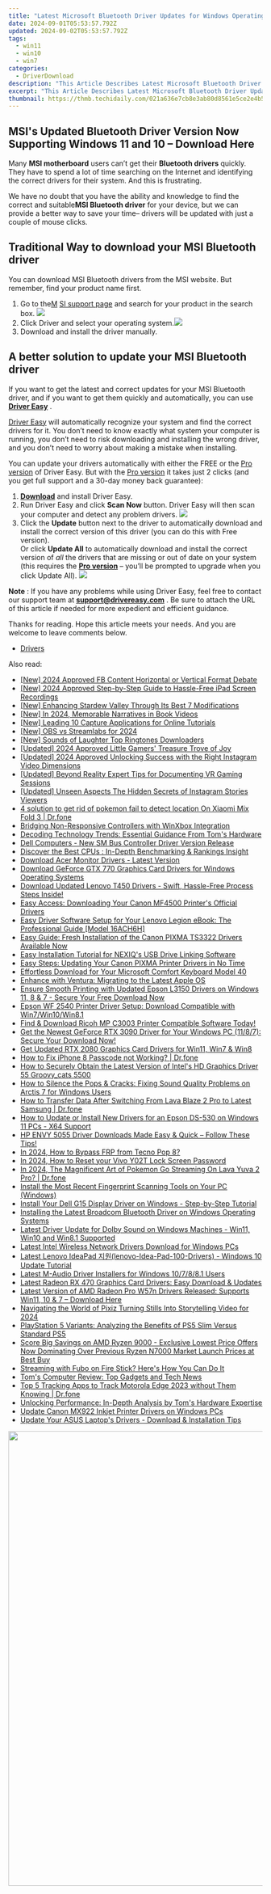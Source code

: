 ```yaml
---
title: "Latest Microsoft Bluetooth Driver Updates for Windows Operating Systems: Win 10, 11, 8, and 7 Supported"
date: 2024-09-01T05:53:57.792Z
updated: 2024-09-02T05:53:57.792Z
tags:
  - win11
  - win10
  - win7
categories:
  - DriverDownload
description: "This Article Describes Latest Microsoft Bluetooth Driver Updates for Windows Operating Systems: Win 10, 11, 8, and 7 Supported"
excerpt: "This Article Describes Latest Microsoft Bluetooth Driver Updates for Windows Operating Systems: Win 10, 11, 8, and 7 Supported"
thumbnail: https://thmb.techidaily.com/021a636e7cb8e3ab80d8561e5ce2e4b597fd93ffb1b210b719494f43e8dc1394.jpg
---
```


## MSI's Updated Bluetooth Driver Version Now Supporting Windows 11 and 10 – Download Here

Many **MSI motherboard** users can’t get their **Bluetooth drivers** quickly. They have to spend a lot of time searching on the Internet and identifying the correct drivers for their system. And this is frustrating.

 We have no doubt that you have the ability and knowledge to find the correct and suitable**MSI Bluetooth driver** for your device, but we can provide a better way to save your time– drivers will be updated with just a couple of mouse clicks.

## Traditional Way to download your MSI Bluetooth driver

 You can download MSI Bluetooth drivers from the MSI website. But remember, find your product name first.

1. Go to the[M](https://www.msi.com/support/download/) [SI support page](https://www.msi.com/support/download/) and search for your product in the search box. ![](https://images.drivereasy.com/wp-content/uploads/2019/07/audio-support.jpg)
2. Click Driver and select your operating system.![](https://images.drivereasy.com/wp-content/uploads/2019/07/bluetooth1.jpg)
3. Download and install the driver manually.

## A better solution to update your MSI Bluetooth driver

 If you want to get the latest and correct updates for your MSI Bluetooth driver, and if you want to get them quickly and automatically, you can use **[Driver Easy](https://tools.techidaily.com/drivereasy/download/)**  .

[Driver Easy](https://tools.techidaily.com/drivereasy/download/) will automatically recognize your system and find the correct drivers for it. You don’t need to know exactly what system your computer is running, you don’t need to risk downloading and installing the wrong driver, and you don’t need to worry about making a mistake when installing.

 You can update your drivers automatically with either the FREE or the [Pro version](https://tools.techidaily.com/drivereasy/download/) of Driver Easy. But with the [Pro version](https://tools.techidaily.com/drivereasy/download/) it takes just 2 clicks (and you get full support and a 30-day money back guarantee):

1. **[Download](https://tools.techidaily.com/drivereasy/download/)**  and install Driver Easy.
2. Run Driver Easy and click **Scan Now** button. Driver Easy will then scan your computer and detect any problem drivers. ![](https://images.drivereasy.com/wp-content/uploads/2019/07/b11.jpg)
3. Click the **Update** button next to the driver to automatically download and install the correct version of this driver (you can do this with Free version).  
 Or click **Update All** to automatically download and install the correct version of _all_ the drivers that are missing or out of date on your system (this requires the **[Pro version](https://tools.techidaily.com/drivereasy/download/)**  – you’ll be prompted to upgrade when you click Update All). ![](https://images.drivereasy.com/wp-content/uploads/2019/07/bluetooth.jpg)

**Note** : If you have any problems while using Driver Easy, feel free to contact our support team at **[support@drivereasy.com](https://tools.techidaily.com/drivereasy/download/)**  . Be sure to attach the URL of this article if needed for more expedient and efficient guidance.

 Thanks for reading. Hope this article meets your needs. And you are welcome to leave comments below.

* [Drivers](https://tools.techidaily.com/drivereasy/download/)

<ins class="adsbygoogle"
     style="display:block"
     data-ad-format="autorelaxed"
     data-ad-client="ca-pub-7571918770474297"
     data-ad-slot="1223367746"></ins>



<ins class="adsbygoogle"
     style="display:block"
     data-ad-client="ca-pub-7571918770474297"
     data-ad-slot="8358498916"
     data-ad-format="auto"
     data-full-width-responsive="true"></ins>

<span class="atpl-alsoreadstyle">Also read:</span>
<div><ul>
<li><a href="https://facebook-video-content.techidaily.com/new-2024-approved-fb-content-horizontal-or-vertical-format-debate/"><u>[New] 2024 Approved  FB Content  Horizontal or Vertical Format Debate</u></a></li>
<li><a href="https://screen-video-capture.techidaily.com/new-2024-approved-step-by-step-guide-to-hassle-free-ipad-screen-recordings/"><u>[New] 2024 Approved  Step-by-Step Guide to Hassle-Free iPad Screen Recordings</u></a></li>
<li><a href="https://screen-sharing-recording.techidaily.com/new-enhancing-stardew-valley-through-its-best-7-modifications/"><u>[New] Enhancing Stardew Valley Through Its Best 7 Modifications</u></a></li>
<li><a href="https://vp-tips.techidaily.com/new-in-2024-memorable-narratives-in-book-videos/"><u>[New] In 2024, Memorable Narratives in Book Videos</u></a></li>
<li><a href="https://facebook-video-share.techidaily.com/new-leading-10-capture-applications-for-online-tutorials/"><u>[New] Leading 10 Capture Applications for Online Tutorials</u></a></li>
<li><a href="https://screen-video-capture.techidaily.com/new-obs-vs-streamlabs-for-2024/"><u>[New] OBS vs Streamlabs for 2024</u></a></li>
<li><a href="https://extra-support.techidaily.com/new-sounds-of-laughter-top-ringtones-downloaders/"><u>[New] Sounds of Laughter  Top Ringtones Downloaders</u></a></li>
<li><a href="https://remote-screen-capture.techidaily.com/updated-2024-approved-little-gamers-treasure-trove-of-joy/"><u>[Updated] 2024 Approved  Little Gamers' Treasure Trove of Joy</u></a></li>
<li><a href="https://instagram-videos.techidaily.com/updated-2024-approved-unlocking-success-with-the-right-instagram-video-dimensions/"><u>[Updated] 2024 Approved  Unlocking Success with the Right Instagram Video Dimensions</u></a></li>
<li><a href="https://screen-capture.techidaily.com/updated-beyond-reality-expert-tips-for-documenting-vr-gaming-sessions/"><u>[Updated] Beyond Reality  Expert Tips for Documenting VR Gaming Sessions</u></a></li>
<li><a href="https://instagram-video-recordings.techidaily.com/updated-unseen-aspects-the-hidden-secrets-of-instagram-stories-viewers/"><u>[Updated] Unseen Aspects  The Hidden Secrets of Instagram Stories Viewers</u></a></li>
<li><a href="https://android-pokemon-go.techidaily.com/4-solution-to-get-rid-of-pokemon-fail-to-detect-location-on-xiaomi-mix-fold-3-drfone-by-drfone-virtual-android/"><u>4 solution to get rid of pokemon fail to detect location On Xiaomi Mix Fold 3 | Dr.fone</u></a></li>
<li><a href="https://games-able.techidaily.com/bridging-non-responsive-controllers-with-winxbox-integration/"><u>Bridging Non-Responsive Controllers with WinXbox Integration</u></a></li>
<li><a href="https://hardware-updates.techidaily.com/decoding-technology-trends-essential-guidance-from-toms-hardware/"><u>Decoding Technology Trends: Essential Guidance From Tom's Hardware</u></a></li>
<li><a href="https://hardware-updates.techidaily.com/dell-computers-new-sm-bus-controller-driver-version-release/"><u>Dell Computers - New SM Bus Controller Driver Version Release</u></a></li>
<li><a href="https://hardware-updates.techidaily.com/discover-the-best-cpus-in-depth-benchmarking-and-rankings-insight/"><u>Discover the Best CPUs : In-Depth Benchmarking & Rankings Insight</u></a></li>
<li><a href="https://hardware-updates.techidaily.com/download-acer-monitor-drivers-latest-version/"><u>Download Acer Monitor Drivers - Latest Version</u></a></li>
<li><a href="https://win-dash.techidaily.com/download-geforce-gtx-770-graphics-card-drivers-for-windows-operating-systems/"><u>Download GeForce GTX 770 Graphics Card Drivers for Windows Operating Systems</u></a></li>
<li><a href="https://hardware-updates.techidaily.com/download-updated-lenovo-t450-drivers-swift-hassle-free-process-steps-inside/"><u>Download Updated Lenovo T450 Drivers - Swift, Hassle-Free Process Steps Inside!</u></a></li>
<li><a href="https://hardware-updates.techidaily.com/easy-access-downloading-your-canon-mf4500-printers-official-drivers/"><u>Easy Access: Downloading Your Canon MF4500 Printer's Official Drivers</u></a></li>
<li><a href="https://hardware-updates.techidaily.com/easy-driver-software-setup-for-your-lenovo-legion-ebook-the-professional-guide-model-16ach6h/"><u>Easy Driver Software Setup for Your Lenovo Legion eBook: The Professional Guide [Model 16ACH6H]</u></a></li>
<li><a href="https://hardware-updates.techidaily.com/easy-guide-fresh-installation-of-the-canon-pixma-ts3322-drivers-available-now/"><u>Easy Guide: Fresh Installation of the Canon PIXMA TS3322 Drivers Available Now</u></a></li>
<li><a href="https://hardware-updates.techidaily.com/easy-installation-tutorial-for-nexiqs-usb-drive-linking-software/"><u>Easy Installation Tutorial for NEXIQ's USB Drive Linking Software</u></a></li>
<li><a href="https://hardware-updates.techidaily.com/easy-steps-updating-your-canon-pixma-printer-drivers-in-no-time/"><u>Easy Steps: Updating Your Canon PIXMA Printer Drivers in No Time</u></a></li>
<li><a href="https://hardware-updates.techidaily.com/effortless-download-for-your-microsoft-comfort-keyboard-model-40/"><u>Effortless Download for Your Microsoft Comfort Keyboard Model 40</u></a></li>
<li><a href="https://buynow-help.techidaily.com/enhance-with-ventura-migrating-to-the-latest-apple-os/"><u>Enhance with Ventura: Migrating to the Latest Apple OS</u></a></li>
<li><a href="https://hardware-updates.techidaily.com/ensure-smooth-printing-with-updated-epson-l3150-drivers-on-windows-11-8-and-7-secure-your-free-download-now/"><u>Ensure Smooth Printing with Updated Epson L3150 Drivers on Windows 11, 8 & 7 - Secure Your Free Download Now</u></a></li>
<li><a href="https://hardware-updates.techidaily.com/epson-wf-2540-printer-driver-setup-download-compatible-with-win7win10win81/"><u>Epson WF 2540 Printer Driver Setup: Download Compatible with Win7/Win10/Win8.1</u></a></li>
<li><a href="https://hardware-updates.techidaily.com/find-and-download-ricoh-mp-c3003-printer-compatible-software-today/"><u>Find & Download Ricoh MP C3003 Printer Compatible Software Today!</u></a></li>
<li><a href="https://hardware-updates.techidaily.com/1722978787330-get-the-newest-geforce-rtx-3090-driver-for-your-windows-pc-1187-secure-your-download-now/"><u>Get the Newest GeForce RTX 3090 Driver for Your Windows PC (11/8/7): Secure Your Download Now!</u></a></li>
<li><a href="https://hardware-updates.techidaily.com/get-updated-rtx-2080-graphics-card-drivers-for-win11-win7-and-win8/"><u>Get Updated RTX 2080 Graphics Card Drivers for Win11, Win7 & Win8</u></a></li>
<li><a href="https://iphone-unlock.techidaily.com/how-to-fix-iphone-8-passcode-not-working-drfone-by-drfone-ios/"><u>How to Fix iPhone 8 Passcode not Working? | Dr.fone</u></a></li>
<li><a href="https://hardware-updates.techidaily.com/how-to-securely-obtain-the-latest-version-of-intels-hd-graphics-driver-55-groovycats-5500/"><u>How to Securely Obtain the Latest Version of Intel's HD Graphics Driver 55 Groovy_cats 5500</u></a></li>
<li><a href="https://sound-issues.techidaily.com/how-to-silence-the-pops-and-cracks-fixing-sound-quality-problems-on-arctis-7-for-windows-users/"><u>How to Silence the Pops & Cracks: Fixing Sound Quality Problems on Arctis 7 for Windows Users</u></a></li>
<li><a href="https://android-transfer.techidaily.com/how-to-transfer-data-after-switching-from-lava-blaze-2-pro-to-latest-samsung-drfone-by-drfone-transfer-from-android-transfer-from-android/"><u>How to Transfer Data After Switching From Lava Blaze 2 Pro to Latest Samsung | Dr.fone</u></a></li>
<li><a href="https://hardware-updates.techidaily.com/how-to-update-or-install-new-drivers-for-an-epson-ds-530-on-windows-11-pcs-x64-support/"><u>How to Update or Install New Drivers for an Epson DS-530 on Windows 11 PCs - X64 Support</u></a></li>
<li><a href="https://hardware-updates.techidaily.com/1722977066451-hp-envy-5055-driver-downloads-made-easy-and-quick-follow-these-tips/"><u>HP ENVY 5055 Driver Downloads Made Easy & Quick – Follow These Tips!</u></a></li>
<li><a href="https://bypass-frp.techidaily.com/in-2024-how-to-bypass-frp-from-tecno-pop-8-by-drfone-android/"><u>In 2024, How to Bypass FRP from Tecno Pop 8?</u></a></li>
<li><a href="https://android-unlock.techidaily.com/in-2024-how-to-reset-your-vivo-y02t-lock-screen-password-by-drfone-android/"><u>In 2024, How to Reset your Vivo Y02T Lock Screen Password</u></a></li>
<li><a href="https://android-pokemon-go.techidaily.com/in-2024-the-magnificent-art-of-pokemon-go-streaming-on-lava-yuva-2-pro-drfone-by-drfone-virtual-android/"><u>In 2024, The Magnificent Art of Pokemon Go Streaming On Lava Yuva 2 Pro? | Dr.fone</u></a></li>
<li><a href="https://hardware-updates.techidaily.com/install-the-most-recent-fingerprint-scanning-tools-on-your-pc-windows/"><u>Install the Most Recent Fingerprint Scanning Tools on Your PC (Windows)</u></a></li>
<li><a href="https://hardware-updates.techidaily.com/install-your-dell-g15-display-driver-on-windows-step-by-step-tutorial/"><u>Install Your Dell G15 Display Driver on Windows - Step-by-Step Tutorial</u></a></li>
<li><a href="https://hardware-updates.techidaily.com/installing-the-latest-broadcom-bluetooth-driver-on-windows-operating-systems/"><u>Installing the Latest Broadcom Bluetooth Driver on Windows Operating Systems</u></a></li>
<li><a href="https://hardware-updates.techidaily.com/latest-driver-update-for-dolby-sound-on-windows-machines-win11-win10-and-win81-supported/"><u>Latest Driver Update for Dolby Sound on Windows Machines - Win11, Win10 and Win8.1 Supported</u></a></li>
<li><a href="https://hardware-updates.techidaily.com/latest-intel-wireless-network-drivers-download-for-windows-pcs/"><u>Latest Intel Wireless Network Drivers Download for Windows PCs</u></a></li>
<li><a href="https://hardware-updates.techidaily.com/latest-lenovo-ideapad-lenovo-idea-pad-100-drivers-windows-10-update-tutorial/"><u>Latest Lenovo IdeaPad 지원(lenovo-Idea-Pad-100-Drivers) - Windows 10 Update Tutorial</u></a></li>
<li><a href="https://hardware-updates.techidaily.com/latest-m-audio-driver-installers-for-windows-107881-users/"><u>Latest M-Audio Driver Installers for Windows 10/7/8/8.1 Users</u></a></li>
<li><a href="https://hardware-updates.techidaily.com/latest-radeon-rx-470-graphics-card-drivers-easy-download-and-updates/"><u>Latest Radeon RX 470 Graphics Card Drivers: Easy Download & Updates</u></a></li>
<li><a href="https://hardware-updates.techidaily.com/latest-version-of-amd-radeon-pro-w57n-drivers-released-supports-win11-10-and-7-download-here/"><u>Latest Version of AMD Radeon Pro W57n Drivers Released: Supports Win11, 10 & 7 – Download Here</u></a></li>
<li><a href="https://extra-approaches.techidaily.com/navigating-the-world-of-pixiz-turning-stills-into-storytelling-video-for-2024/"><u>Navigating the World of Pixiz  Turning Stills Into Storytelling Video for 2024</u></a></li>
<li><a href="https://buynow-reviews.techidaily.com/playstation-5-variants-analyzing-the-benefits-of-ps5-slim-versus-standard-ps5/"><u>PlayStation 5 Variants: Analyzing the Benefits of PS5 Slim Versus Standard PS5</u></a></li>
<li><a href="https://hardware-updates.techidaily.com/score-big-savings-on-amd-ryzen-9000-exclusive-lowest-price-offers-now-dominating-over-previous-ryzen-n7000-market-launch-prices-at-best-buy/"><u>Score Big Savings on AMD Ryzen 9000 - Exclusive Lowest Price Offers Now Dominating Over Previous Ryzen N7000 Market Launch Prices at Best Buy</u></a></li>
<li><a href="https://technical-tips.techidaily.com/1722876476430-streaming-with-fubo-on-fire-stick-heres-how-you-can-do-it/"><u>Streaming with Fubo on Fire Stick? Here's How You Can Do It</u></a></li>
<li><a href="https://hardware-updates.techidaily.com/toms-computer-review-top-gadgets-and-tech-news/"><u>Tom's Computer Review: Top Gadgets and Tech News</u></a></li>
<li><a href="https://android-location-track.techidaily.com/top-5-tracking-apps-to-track-motorola-edge-2023-without-them-knowing-drfone-by-drfone-virtual-android/"><u>Top 5 Tracking Apps to Track Motorola Edge 2023 without Them Knowing | Dr.fone</u></a></li>
<li><a href="https://ai-video-tools.techidaily.com/unlocking-performance-in-depth-analysis-by-toms-hardware-expertise/"><u>Unlocking Performance: In-Depth Analysis by Tom's Hardware Expertise</u></a></li>
<li><a href="https://hardware-updates.techidaily.com/update-canon-mx922-inkjet-printer-drivers-on-windows-pcs/"><u>Update Canon MX922 Inkjet Printer Drivers on Windows PCs</u></a></li>
<li><a href="https://hardware-updates.techidaily.com/update-your-asus-laptops-drivers-download-and-installation-tips/"><u>Update Your ASUS Laptop's Drivers - Download & Installation Tips</u></a></li>
</ul></div>

<!-- affiliate ads begin -->
<a href="https://ursime.pxf.io/c/5597632/2048963/16384" target="_top" id="2048963"><img src="//a.impactradius-go.com/display-ad/16384-2048963" border="0" alt="" width="1200" height="900"/></a><img height="0" width="0" src="https://imp.pxf.io/i/5597632/2048963/16384" style="position:absolute;visibility:hidden;" border="0" />
<!-- affiliate ads end -->